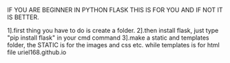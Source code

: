 IF YOU ARE BEGINNER IN PYTHON FLASK THIS IS FOR YOU AND IF NOT IT IS BETTER.

1].first thing you have to do is create a folder. 
2].then install flask, just type "pip install flask" in your cmd command 
3].make a static and templates folder, the STATIC is for the images and css etc. while templates is for html file
uriel168.github.io
